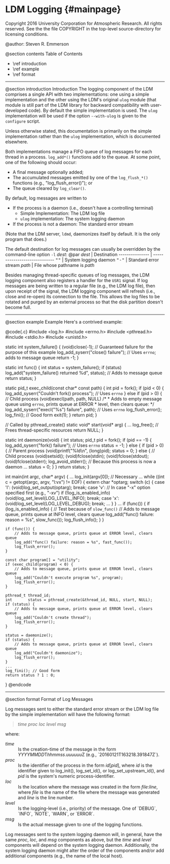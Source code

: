 LDM Logging             {#mainpage}
===========

Copyright 2016 University Corporation for Atmospheric Research. All rights
reserved. See the the file COPYRIGHT in the top-level source-directory for
licensing conditions.

@author: Steven R. Emmerson

@section contents Table of Contents
- \ref introduction
- \ref example
- \ref format

<hr>

@section introduction Introduction
The logging component of the LDM comprises a single API
with two implementations: one using a simple implementation and the other
using the LDM's original `ulog` module (that module is still part of the LDM
library for backward compatibility with user-developed code). By default the
simple implementation is used. The `ulog` implementation will be used if the
option `--with-ulog` is given to the `configure` script.

Unless otherwise stated, this documentation is primarily on the simple
implementation rather than the `ulog` implementation, which is documented
elsewhere.

Both implementations manage a FIFO queue of log messages for each thread in a
process. `log_add*()` functions add to the queue. At some point, one of the
following should occur:
  - A final message optionally added;
  - The accumulated messages emitted by one of the `log_flush_*()` functions
    (e.g., "log_flush_error()"); or
  - The queue cleared by `log_clear()`.

By default, log messages are written to
  - If the process is a daemon (i.e., doesn't have a controlling terminal)
    - Simple Implementation: The LDM log file
    - `ulog` implementation: The system logging daemon
  - If the process is not a daemon: The standard error stream

(Note that the LDM server, `ldmd`, daemonizes itself by default. It is the
only program that does.)

The default destination for log messages can usually be overridden by the
command-line option `-l` _dest_:
@par
<em>dest</em>   | Destination
--------------- | -----------------------------
<tt>""</tt>     | System logging daemon
<tt>"-"</tt>    | Standard error stream
<em>path</em>   | File whose pathname is _path_

Besides managing thread-specific queues of log messages, the LDM logging
component also registers a handler for the `USR1` signal. If log messages are
being written to a regular file (e.g., the LDM log file), then upon receipt of
the signal, the LDM logging component will refresh (i.e., close and re-open) its
connection to the file. This allows the log files to be rotated and purged by an
external process so that the disk partition doesn't become full.

---------------

@section example Example
Here's a contrived example:

@code{.c}
#include <log.h>
#include <errno.h>
#include <pthread.h>
#include <stdio.h>
#include <unistd.h>

static int system_failure()
{
    (void)close(-1); // Guaranteed failure for the purpose of this example
    log_add_syserr("close() failure"); // Uses `errno`; adds to message queue
    return -1;
}

static int func()
{
    int status = system_failure();
    if (status)
        log_add("system_failure() returned %d", status); // Adds to message queue
    return status;
}

static pid_t exec_child(const char* const path)
{
    int pid = fork();
    if (pid < 0) {
        log_add_syserr("Couldn't fork() process"); // Uses `errno`
    }
    else if (pid > 0) {
        // Child process
        (void)execl(path, path, NULL)
        /*
         * Adds to empty message queue using `errno`, prints queue at ERROR
         * level, then clears queue:
         */
        log_add_syserr("execl(\"%s\") failure", path); // Uses `errno`
        log_flush_error();
        log_fini(); // Good form
        exit(1);
    }
    return pid;
}

// Called by pthread_create()
static void* start(void* arg)
{
    ...
    log_free(); // Frees thread-specific resources
    return NULL;
}

static int daemonize(void)
{
    int   status;
    pid_t pid = fork();
    if (pid == -1) {
        log_add_syserr("fork() failure"); // Uses `errno`
        status = -1;
    }
    else {
        if (pid > 0) {
            // Parent process
            (void)printf("%ld\n", (long)pid);
            status = 0;
        }
        else {
            // Child process
            (void)setsid();
            (void)fclose(stdin);
            (void)fclose(stdout);
            (void)fclose(stderr);
            log_avoid_stderr(); // Because this process is now a daemon
            ...
            status = 0;
        }
    }
    return status;
}

int main(int argc, char* argv)
{
    ...
    log_init(argv[0]); // Necessary
    ...
    while ((int c = getopt(argc, argv, "l:vx") != EOF) {
        extern char *optarg;
        switch (c) {
            case 'l':
                 (void)log_set_output(optarg);
                 break;
            case 'v':
                 // In case "-x" option specified first (e.g., "-xv")
                 if (!log_is_enabled_info)
                     (void)log_set_level(LOG_LEVEL_INFO);
                 break;
            case 'x':
                 (void)log_set_level(LOG_LEVEL_DEBUG);
                 break;
            ...
        }
    }
    ...
    if (func()) {
        if (log_is_enabled_info) { // Test because of `slow_func()`
            // Adds to message queue, prints queue at INFO level, clears queue
            log_add("func() failure: reason = %s", slow_func());
            log_flush_info();
        }
    }

    if (func()) {
        // Adds to message queue, prints queue at ERROR level, clears queue
        log_add("func() failure: reason = %s", fast_func());
        log_flush_error();
    }

    const char program[] = "utility";
    if (exec_child(program) < 0) {
        // Adds to message queue, prints queue at ERROR level, clears queue
        log_add("Couldn't execute program %s", program);
        log_flush_error();
    }
    
    pthread_t thread_id;
    int       status = pthread_create(&thread_id, NULL, start, NULL);
    if (status) {
        // Adds to message queue, prints queue at ERROR level, clears queue
        log_add("Couldn't create thread");
        log_flush_error();
    }
    
    status = daemonize();
    if (status) {
        // Adds to message queue, prints queue at ERROR level, clears queue
        log_add("Couldn't daemonize");
        log_flush_error();
    }
    ...
    log_fini(); // Good form
    return status ? 1 : 0;
}
@endcode

<hr>

@section format Format of Log Messages

Log messages sent to either the standard error stream or the LDM log file by
the simple implementation will have the following format:

> _time_ _proc_ _loc_ _level_ _msg_

where:
<dl>
<dt><em>time</em> <dd>Is the creation-time of the message in the form
    <em>YYYYMMDD</em>T<em>hhmmss</em>.<em>uuuuuu</em>Z
    (e.g., `20160121T163218.391847Z`).
<dt><em>proc</em> <dd>Is the identifier of the process in the form
    <em>id</em>[<em>pid</em>], where <em>id</em> is the identifier given to
    log_init(), log_set_id(), or log_set_upstream_id(), and <em>pid</em> is the
    system's numeric process-identifier.
<dt><em>loc</em> <dd>Is the location where the message was created in the form
    <em>file</em>:<em>line</em>, where <em>file</em> is the name
    of the file where the message was generated and <em>line</em> is the line
    number.
<dt><em>level</em> <dd>Is the logging-level (i.e., priority) of the message. One
    of `DEBUG`, `INFO`, `NOTE`, `WARN`, or `ERROR`.
<dt><em>msg</em> <dd>Is the actual message given to one of the logging
    functions.
</dl>

Log messages sent to the system logging daemon will, in general, have the same
_proc_, _loc_, and _msg_ components as above, but the _time_ and _level_ 
components will depend on the system logging daemon. Additionally, the system
logging daemon might alter the order of the components and/or add additional
components (e.g., the name of the local host).
